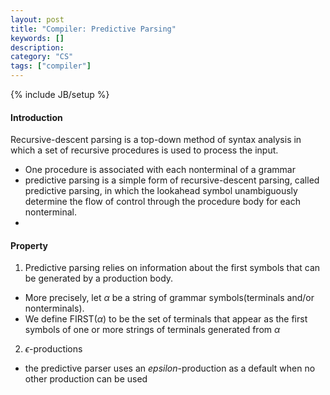 ```yaml
---
layout: post
title: "Compiler: Predictive Parsing"
keywords: []
description: 
category: "CS" 
tags: ["compiler"]
---
```

{% include JB/setup %}

#### Introduction
Recursive-descent parsing is a top-down method of syntax analysis in which a set of recursive
procedures is used to process the input.
- One procedure is associated with each nonterminal of a grammar
- predictive parsing is a simple form of recursive-descent parsing, called predictive parsing, in
  which the lookahead symbol unambiguously determine the flow of control through the procedure body
  for each nonterminal.
- 


#### Property
1. Predictive parsing relies on information about the first symbols that can be generated by a
   production body.
- More precisely, let $\alpha$ be a string of grammar symbols(terminals and/or nonterminals).
- We define FIRST($\alpha$) to be the set of terminals that appear as the first symbols of one or
  more strings of terminals generated from $\alpha$

2. $\epsilon$-productions
- the predictive parser uses an $epsilon$-production as a default when no other production can be
  used


